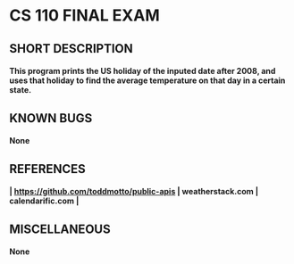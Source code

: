 # CS 110 FINAL EXAM 

## SHORT DESCRIPTION
#### This program prints the US holiday of the inputed date after 2008, and uses that holiday to find the average temperature on that day in a certain state. 

## KNOWN BUGS
#### None

## REFERENCES
#### | https://github.com/toddmotto/public-apis | weatherstack.com | calendarific.com |

## MISCELLANEOUS
#### None